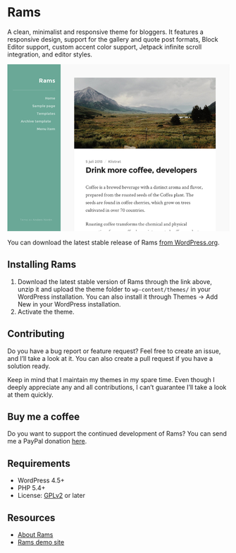 # Rams

A clean, minimalist and responsive theme for bloggers. It features a responsive design, support for the gallery and quote post formats, Block Editor support, custom accent color support, Jetpack infinite scroll integration, and editor styles.

![Rams](https://github.com/andersnoren/rams/blob/main/screenshot.png)

You can download the latest stable release of Rams [from WordPress.org](https://wordpress.org/themes/rams/).

## Installing Rams
1. Download the latest stable version of Rams through the link above, unzip it and upload the theme folder to `wp-content/themes/` in your WordPress installation. You can also install it through Themes → Add New in your WordPress installation.
2. Activate the theme.

## Contributing
Do you have a bug report or feature request? Feel free to create an issue, and I’ll take a look at it. You can also create a pull request if you have a solution ready. 

Keep in mind that I maintain my themes in my spare time. Even though I deeply appreciate any and all contributions, I can’t guarantee I’ll take a look at them quickly.

## Buy me a coffee
Do you want to support the continued development of Rams? You can send me a PayPal donation [here](https://www.paypal.com/cgi-bin/webscr?cmd=_donations&business=anders%40andersnoren%2ese&lc=US&item_name=Free%20WordPress%20Themes%20from%20Anders%20Noren&currency_code=USD&bn=PP%2dDonationsBF%3abtn_donateCC_LG%2egif%3aNonHosted).

## Requirements
- WordPress 4.5+
- PHP 5.4+
- License: [GPLv2](https://www.gnu.org/licenses/gpl-2.0.html) or later

## Resources
- [About Rams](https://andersnoren.se/teman/rams-wordpress-theme/)
- [Rams demo site](https://andersnoren.se/themes/rams/)